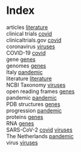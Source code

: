 # Index


articles [literature](literature.md#tp1)<br />
clinical trials [covid](covid.md#tp3)<br />
clinicaltrials.gov [covid](covid.md#tp4)<br />
coronavirus [viruses](viruses.md#tp3)<br />
COVID-19 [covid](covid.md#tp1)<br />
gene [genes](genes.md#tp4)<br />
genomes [genes](genes.md#tp1)<br />
Italy [pandemic](pandemic.md#tp4)<br />
literature [literature](literature.md#tp2)<br />
NCBI Taxonomy [viruses](viruses.md#tp4)<br />
open reading frames [genes](genes.md#tp3)<br />
pandemic [pandemic](pandemic.md#tp1)<br />
PDB structures [genes](genes.md#tp6)<br />
progression [pandemic](pandemic.md#tp2)<br />
proteins [genes](genes.md#tp5)<br />
RNA [genes](genes.md#tp2)<br />
SARS-CoV-2 [covid](covid.md#tp2) [viruses](viruses.md#tp1)<br />
The Netherlands [pandemic](pandemic.md#tp3)<br />
virus [viruses](viruses.md#tp2)
